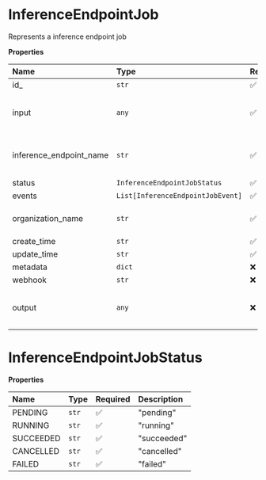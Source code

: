 # InferenceEndpointJob

Represents a inference endpoint job

**Properties**

| Name                    | Type                              | Required | Description                            |
| :---------------------- | :-------------------------------- | :------- | :------------------------------------- |
| id\_                    | `str`                             | ✅       |                                        |
| input                   | `any`                             | ✅       | The job input. May be any valid JSON.  |
| inference_endpoint_name | `str`                             | ✅       | The inference endpoint name            |
| status                  | `InferenceEndpointJobStatus`      | ✅       |                                        |
| events                  | `List[InferenceEndpointJobEvent]` | ✅       |                                        |
| organization_name       | `str`                             | ✅       | The organization name                  |
| create_time             | `str`                             | ✅       |                                        |
| update_time             | `str`                             | ✅       |                                        |
| metadata                | `dict`                            | ❌       |                                        |
| webhook                 | `str`                             | ❌       |                                        |
| output                  | `any`                             | ❌       | The job output. May be any valid JSON. |

# InferenceEndpointJobStatus

**Properties**

| Name      | Type  | Required | Description |
| :-------- | :---- | :------- | :---------- |
| PENDING   | `str` | ✅       | "pending"   |
| RUNNING   | `str` | ✅       | "running"   |
| SUCCEEDED | `str` | ✅       | "succeeded" |
| CANCELLED | `str` | ✅       | "cancelled" |
| FAILED    | `str` | ✅       | "failed"    |
